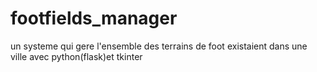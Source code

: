 # footfields_manager
un systeme qui gere l'ensemble des terrains de foot existaient dans une ville avec python(flask)et tkinter
